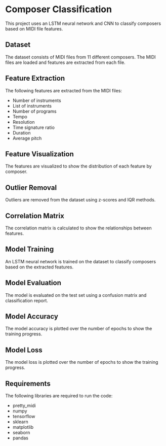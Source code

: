 #  Composer Classification
This project uses an LSTM neural network and CNN to classify composers based on MIDI file features.

## Dataset
The dataset consists of MIDI files from 11 different composers. The MIDI files are loaded and features are extracted from each file.

## Feature Extraction
The following features are extracted from the MIDI files:
- Number of instruments
- List of instruments
- Number of programs
- Tempo
- Resolution
- Time signature ratio
- Duration
- Average pitch

## Feature Visualization
The features are visualized to show the distribution of each feature by composer.

## Outlier Removal
Outliers are removed from the dataset using z-scores and IQR methods.

## Correlation Matrix
The correlation matrix is calculated to show the relationships between features.

## Model Training
An LSTM neural network is trained on the dataset to classify composers based on the extracted features.

## Model Evaluation
The model is evaluated on the test set using a confusion matrix and classification report.

## Model Accuracy
The model accuracy is plotted over the number of epochs to show the training progress.

## Model Loss
The model loss is plotted over the number of epochs to show the training progress.

## Requirements
The following libraries are required to run the code:
- pretty_midi
- numpy
- tensorflow
- sklearn
- matplotlib
- seaborn
- pandas

